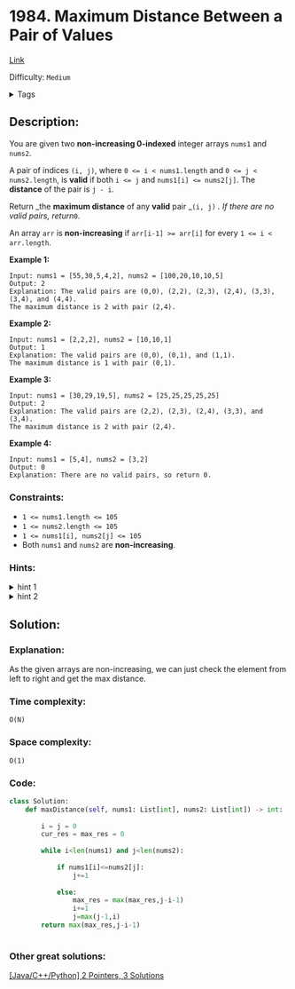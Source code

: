 # 1984. Maximum Distance Between a Pair of Values
[Link](https://leetcode.com/problems/maximum-distance-between-a-pair-of-values/)

Difficulty: `Medium`

<details>
<summary> Tags</summary>

`Array`, `Two Pointers`, `Binary Search`, `Greedy`
</details>

## Description:  
You are given two **non-increasing 0-indexed** integer arrays `nums1`​​​​​​
and `nums2`​​​​​​.

A pair of indices `(i, j)`, where `0 <= i < nums1.length` and `0 <= j <
nums2.length`, is **valid** if both `i <= j` and `nums1[i] <= nums2[j]`. The
**distance** of the pair is `j - i`​​​​.

Return _the **maximum distance** of any **valid** pair _`(i, j)` _. If there
are no valid pairs, return_`0`.

An array `arr` is **non-increasing** if `arr[i-1] >= arr[i]` for every `1 <= i
< arr.length`.



**Example 1:**

    
    
    Input: nums1 = [55,30,5,4,2], nums2 = [100,20,10,10,5]
    Output: 2
    Explanation: The valid pairs are (0,0), (2,2), (2,3), (2,4), (3,3), (3,4), and (4,4).
    The maximum distance is 2 with pair (2,4).
    

**Example 2:**

    
    
    Input: nums1 = [2,2,2], nums2 = [10,10,1]
    Output: 1
    Explanation: The valid pairs are (0,0), (0,1), and (1,1).
    The maximum distance is 1 with pair (0,1).
    

**Example 3:**

    
    
    Input: nums1 = [30,29,19,5], nums2 = [25,25,25,25,25]
    Output: 2
    Explanation: The valid pairs are (2,2), (2,3), (2,4), (3,3), and (3,4).
    The maximum distance is 2 with pair (2,4).
    

**Example 4:**

    
    
    Input: nums1 = [5,4], nums2 = [3,2]
    Output: 0
    Explanation: There are no valid pairs, so return 0.
    



### Constraints:

  * `1 <= nums1.length <= 105`
  * `1 <= nums2.length <= 105`
  * `1 <= nums1[i], nums2[j] <= 105`
  * Both `nums1` and `nums2` are **non-increasing**.

### Hints:
<details>
<summary> hint 1</summary>

Since both arrays are sorted in a non-increasing way this means that for each
value in the first array. We can find the farthest value smaller than it using
binary search.


</details>
<details>
<summary> hint 2</summary>

There is another solution using a two pointers approach since the first array
is non-increasing the farthest j such that nums2[j] ≥ nums1[i] is at least as
far as the farthest j such that nums2[j] ≥ nums1[i-1]


</details>


## Solution:  


### Explanation:  
As the given arrays are non-increasing, we can just check the element from left to right and get the max distance.


### Time complexity:  
`O(N)`  


### Space complexity:  
`O(1)`  


### Code:  
```python
class Solution:
    def maxDistance(self, nums1: List[int], nums2: List[int]) -> int:
        
        i = j = 0
        cur_res = max_res = 0
        
        while i<len(nums1) and j<len(nums2):
            
            if nums1[i]<=nums2[j]:
                j+=1
                
            else:
                max_res = max(max_res,j-i-1)
                i+=1
                j=max(j-1,i)
        return max(max_res,j-i-1)
        
```


### Other great solutions:
[[Java/C++/Python] 2 Pointers,  3 Solutions](https://leetcode.com/problems/maximum-distance-between-a-pair-of-values/discuss/1198733/JavaC%2B%2BPython-2-Pointers-3-Solutions)
